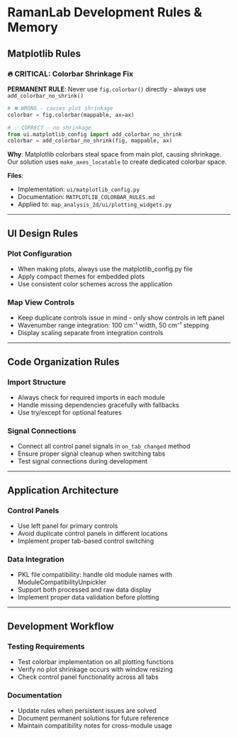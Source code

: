 # RamanLab Development Rules & Memory

## Matplotlib Rules

### 🔥 CRITICAL: Colorbar Shrinkage Fix
**PERMANENT RULE**: Never use `fig.colorbar()` directly - always use `add_colorbar_no_shrink()`

```python
# ❌ WRONG - causes plot shrinkage
colorbar = fig.colorbar(mappable, ax=ax)

# ✅ CORRECT - no shrinkage
from ui.matplotlib_config import add_colorbar_no_shrink
colorbar = add_colorbar_no_shrink(fig, mappable, ax)
```

**Why**: Matplotlib colorbars steal space from main plot, causing shrinkage. Our solution uses `make_axes_locatable` to create dedicated colorbar space.

**Files**: 
- Implementation: `ui/matplotlib_config.py` 
- Documentation: `MATPLOTLIB_COLORBAR_RULES.md`
- Applied to: `map_analysis_2d/ui/plotting_widgets.py`

---

## UI Design Rules

### Plot Configuration
- When making plots, always use the matplotlib_config.py file
- Apply compact themes for embedded plots
- Use consistent color schemes across the application

### Map View Controls
- Keep duplicate controls issue in mind - only show controls in left panel
- Wavenumber range integration: 100 cm⁻¹ width, 50 cm⁻¹ stepping
- Display scaling separate from integration controls

---

## Code Organization Rules

### Import Structure
- Always check for required imports in each module
- Handle missing dependencies gracefully with fallbacks
- Use try/except for optional features

### Signal Connections
- Connect all control panel signals in `on_tab_changed` method
- Ensure proper signal cleanup when switching tabs
- Test signal connections during development

---

## Application Architecture

### Control Panels
- Use left panel for primary controls
- Avoid duplicate control panels in different locations
- Implement proper tab-based control switching

### Data Integration
- PKL file compatibility: handle old module names with ModuleCompatibilityUnpickler
- Support both processed and raw data display
- Implement proper data validation before plotting

---

## Development Workflow

### Testing Requirements
- Test colorbar implementation on all plotting functions
- Verify no plot shrinkage occurs with window resizing
- Check control panel functionality across all tabs

### Documentation
- Update rules when persistent issues are solved
- Document permanent solutions for future reference
- Maintain compatibility notes for cross-module usage 